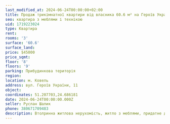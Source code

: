 ```yaml
---
last_modified_at: 2024-06-24T00:00:00+02:00
title: Продаж трикімнатної квартири від власника 60.6 м² на Героїв України
seo: квартира з меблями і технікою
uid: 1719223024
type: Квартира
rent:
rooms: '3'
surface: '60.6'
surface_land:
price: $45000
price_sqmt:
floor: '8'
floors: '9'
parking: Прибудинкова територія
region:
location: м. Ковель
address: вул. Героїв України, 11
object:
coordinates: 51.207703,24.686181
date: 2024-06-24T00:00:00.000Z
seller: Руслан Шалик
phone: 380671709483
description: Втолринна житлова нерухомість, житло з меблями, придатне для проживання
---
```

